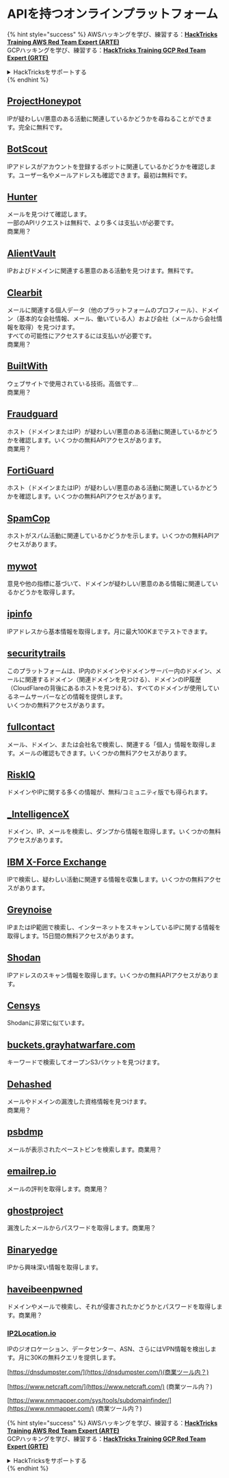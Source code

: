# APIを持つオンラインプラットフォーム

{% hint style="success" %}
AWSハッキングを学び、練習する：<img src="/.gitbook/assets/arte.png" alt="" data-size="line">[**HackTricks Training AWS Red Team Expert (ARTE)**](https://training.hacktricks.xyz/courses/arte)<img src="/.gitbook/assets/arte.png" alt="" data-size="line">\
GCPハッキングを学び、練習する：<img src="/.gitbook/assets/grte.png" alt="" data-size="line">[**HackTricks Training GCP Red Team Expert (GRTE)**<img src="/.gitbook/assets/grte.png" alt="" data-size="line">](https://training.hacktricks.xyz/courses/grte)

<details>

<summary>HackTricksをサポートする</summary>

* [**サブスクリプションプラン**](https://github.com/sponsors/carlospolop)を確認してください！
* **💬 [**Discordグループ**](https://discord.gg/hRep4RUj7f)または[**Telegramグループ**](https://t.me/peass)に参加するか、**Twitter** 🐦 [**@hacktricks\_live**](https://twitter.com/hacktricks\_live)**をフォローしてください。**
* **[**HackTricks**](https://github.com/carlospolop/hacktricks)および[**HackTricks Cloud**](https://github.com/carlospolop/hacktricks-cloud)のGitHubリポジトリにPRを提出してハッキングトリックを共有してください。**

</details>
{% endhint %}

## [ProjectHoneypot](https://www.projecthoneypot.org/)

IPが疑わしい/悪意のある活動に関連しているかどうかを尋ねることができます。完全に無料です。

## [**BotScout**](http://botscout.com/api.htm)

IPアドレスがアカウントを登録するボットに関連しているかどうかを確認します。ユーザー名やメールアドレスも確認できます。最初は無料です。

## [Hunter](https://hunter.io/)

メールを見つけて確認します。\
一部のAPIリクエストは無料で、より多くは支払いが必要です。\
商業用？

## [AlientVault](https://otx.alienvault.com/api)

IPおよびドメインに関連する悪意のある活動を見つけます。無料です。

## [Clearbit](https://dashboard.clearbit.com/)

メールに関連する個人データ（他のプラットフォームのプロフィール）、ドメイン（基本的な会社情報、メール、働いている人）および会社（メールから会社情報を取得）を見つけます。\
すべての可能性にアクセスするには支払いが必要です。\
商業用？

## [BuiltWith](https://builtwith.com/)

ウェブサイトで使用されている技術。高価です...\
商業用？

## [Fraudguard](https://fraudguard.io/)

ホスト（ドメインまたはIP）が疑わしい/悪意のある活動に関連しているかどうかを確認します。いくつかの無料APIアクセスがあります。\
商業用？

## [FortiGuard](https://fortiguard.com/)

ホスト（ドメインまたはIP）が疑わしい/悪意のある活動に関連しているかどうかを確認します。いくつかの無料APIアクセスがあります。

## [SpamCop](https://www.spamcop.net/)

ホストがスパム活動に関連しているかどうかを示します。いくつかの無料APIアクセスがあります。

## [mywot](https://www.mywot.com/)

意見や他の指標に基づいて、ドメインが疑わしい/悪意のある情報に関連しているかどうかを取得します。

## [ipinfo](https://ipinfo.io/)

IPアドレスから基本情報を取得します。月に最大100Kまでテストできます。

## [securitytrails](https://securitytrails.com/app/account)

このプラットフォームは、IP内のドメインやドメインサーバー内のドメイン、メールに関連するドメイン（関連ドメインを見つける）、ドメインのIP履歴（CloudFlareの背後にあるホストを見つける）、すべてのドメインが使用しているネームサーバーなどの情報を提供します。\
いくつかの無料アクセスがあります。

## [fullcontact](https://www.fullcontact.com/)

メール、ドメイン、または会社名で検索し、関連する「個人」情報を取得します。メールの確認もできます。いくつかの無料アクセスがあります。

## [RiskIQ](https://www.spiderfoot.net/documentation/)

ドメインやIPに関する多くの情報が、無料/コミュニティ版でも得られます。

## [\_IntelligenceX](https://intelx.io/)

ドメイン、IP、メールを検索し、ダンプから情報を取得します。いくつかの無料アクセスがあります。

## [IBM X-Force Exchange](https://exchange.xforce.ibmcloud.com/)

IPで検索し、疑わしい活動に関連する情報を収集します。いくつかの無料アクセスがあります。

## [Greynoise](https://viz.greynoise.io/)

IPまたはIP範囲で検索し、インターネットをスキャンしているIPに関する情報を取得します。15日間の無料アクセスがあります。

## [Shodan](https://www.shodan.io/)

IPアドレスのスキャン情報を取得します。いくつかの無料APIアクセスがあります。

## [Censys](https://censys.io/)

Shodanに非常に似ています。

## [buckets.grayhatwarfare.com](https://buckets.grayhatwarfare.com/)

キーワードで検索してオープンS3バケットを見つけます。

## [Dehashed](https://www.dehashed.com/data)

メールやドメインの漏洩した資格情報を見つけます。\
商業用？

## [psbdmp](https://psbdmp.ws/)

メールが表示されたペーストビンを検索します。商業用？

## [emailrep.io](https://emailrep.io/key)

メールの評判を取得します。商業用？

## [ghostproject](https://ghostproject.fr/)

漏洩したメールからパスワードを取得します。商業用？

## [Binaryedge](https://www.binaryedge.io/)

IPから興味深い情報を取得します。

## [haveibeenpwned](https://haveibeenpwned.com/)

ドメインやメールで検索し、それが侵害されたかどうかとパスワードを取得します。商業用？

### [IP2Location.io](https://www.ip2location.io/)

IPのジオロケーション、データセンター、ASN、さらにはVPN情報を検出します。月に30Kの無料クエリを提供します。



[https://dnsdumpster.com/](https://dnsdumpster.com/)(商業ツール内？)

[https://www.netcraft.com/](https://www.netcraft.com/) (商業ツール内？)

[https://www.nmmapper.com/sys/tools/subdomainfinder/](https://www.nmmapper.com/) (商業ツール内？)

{% hint style="success" %}
AWSハッキングを学び、練習する：<img src="/.gitbook/assets/arte.png" alt="" data-size="line">[**HackTricks Training AWS Red Team Expert (ARTE)**](https://training.hacktricks.xyz/courses/arte)<img src="/.gitbook/assets/arte.png" alt="" data-size="line">\
GCPハッキングを学び、練習する：<img src="/.gitbook/assets/grte.png" alt="" data-size="line">[**HackTricks Training GCP Red Team Expert (GRTE)**<img src="/.gitbook/assets/grte.png" alt="" data-size="line">](https://training.hacktricks.xyz/courses/grte)

<details>

<summary>HackTricksをサポートする</summary>

* [**サブスクリプションプラン**](https://github.com/sponsors/carlospolop)を確認してください！
* **💬 [**Discordグループ**](https://discord.gg/hRep4RUj7f)または[**Telegramグループ**](https://t.me/peass)に参加するか、**Twitter** 🐦 [**@hacktricks\_live**](https://twitter.com/hacktricks\_live)**をフォローしてください。**
* **[**HackTricks**](https://github.com/carlospolop/hacktricks)および[**HackTricks Cloud**](https://github.com/carlospolop/hacktricks-cloud)のGitHubリポジトリにPRを提出してハッキングトリックを共有してください。**

</details>
{% endhint %}
